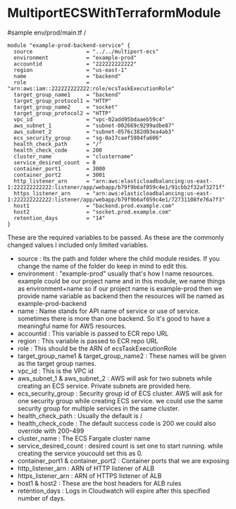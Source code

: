
# MultiportECSWithTerraformModule



#sample env/prod/main.tf 
/
```
module "example-prod-backend-service" {
  source                 = "../../multiport-ecs"
  environment            = "example-prod"
  accountid              = "222222222222" 
  region                 = "us-east-1"
  name                   = "backend"
  role                   = "arn:aws:iam::222222222222:role/ecsTaskExecutionRole"
  target_group_name1     = "backend"
  target_group_protocol1 = "HTTP"
  target_group_name2     = "socket"
  target_group_protocol2 = "HTTP"
  vpc_id                 = "vpc-02add95bdaaeb59c4"
  aws_subnet_1           = "subnet-002669c9299adbe87"
  aws_subnet_2           = "subnet-0576c382d03ea4ab3"
  ecs_security_group     = "sg-0a17caef5984fa606"
  health_check_path      = "/"
  health_check_code      = 200
  cluster_name           = "clustername"
  service_desired_count  = 0
  container_port1        = 3000
  container_port2        = 3001
  http_listener_arn      = "arn:aws:elasticloadbalancing:us-east-1:222222222222:listener/app/webapp/b79f9b6af059c4e1/91cbb2f32af3271f"
  https_listener_arn     = "arn:aws:elasticloadbalancing:us-east-1:222222222222:listener/app/webapp/b79f9b6af059c4e1/72731108fe76a7f3"
  host1                  = "backend.prod.example.com"
  host2                  = "socket.prod.example.com"
  retention_days         = "14"
}
```


These are the required variables to be passed. As these are the commonly changed values I included only limited variables.
* source : Its the path and folder where the child module resides. If you change the name of the folder do keep in mind to edit this.
* environment : "example-prod" usually that's how I name resources. example could be our project name and in this module, we name things as environment+name so if our project name is example-prod then we provide name variable as backend then the resources will be named as example-prod-backend
* name : Name stands for API name of service or use of service. sometimes there is more than one backend. So it's good to have a meaningful name for AWS resources.
* accountid : This variable is passed to ECR repo URL 
* region : This variable is passed to ECR repo URL
* role : This should be the ARN of ecsTaskExecutionRole
* target_group_name1 & target_group_name2 : These names will be given as the target group names. 
* vpc_id : This is the VPC id 
* aws_subnet_1 & aws_subnet_2 : AWS will ask for two subnets while creating an ECS service. Private subnets are provided here. 
* ecs_security_group : Security group id of ECS cluster. AWS will ask for one security group while creating ECS service. we could use the same security group for multiple services in the same cluster.
* health_check_path : Usually the default is / 
* health_check_code : The default success code is 200 we could also override with 200–499
* cluster_name : The ECS Fargate cluster name 
* service_desired_count : desired count is set one to start running. while creating the service youcould set this as 0. 
* container_port1 & container_port2 : Container ports that we are exposing
* http_listener_arn : ARN of HTTP listener of ALB
* https_listener_arn : ARN of HTTPS listener of ALB
* host1 & host2 : These are the host headers for ALB rules
* retention_days : Logs in Cloudwatch will expire after this specified number of days.





